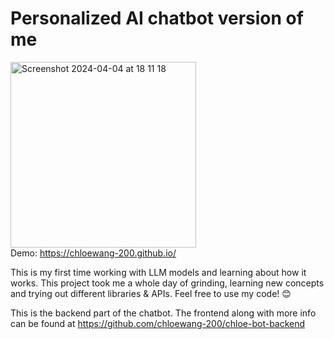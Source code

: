 # Personalized AI chatbot version of me
<img width="297" alt="Screenshot 2024-04-04 at 18 11 18" src="https://github.com/chloewang-200/chloe-bot-backend/assets/84855841/182f10e8-dbda-4a25-9f6b-07294d79e986">\
Demo: https://chloewang-200.github.io/

This is my first time working with LLM models and learning about how it works. This project took me a whole day of grinding, learning new concepts and trying out different libraries & APIs. Feel free to use my code! 😊

This is the backend part of the chatbot. The frontend along with more info can be found at https://github.com/chloewang-200/chloe-bot-backend

